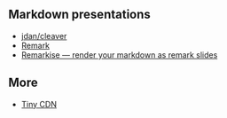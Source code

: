 

## Markdown presentations

* [jdan/cleaver](https://github.com/jdan/cleaver)
* [Remark](https://github.com/gnab/remark)
* [Remarkise — render your markdown as remark slides](https://gnab.github.io/remark/remarkise)

## More

* [Tiny CDN](https://www.webreflection.co.uk/blog/2015/08/19/tiny-cdn)
<!--stackedit_data:
eyJoaXN0b3J5IjpbMTc0NTEzODIzM119
-->